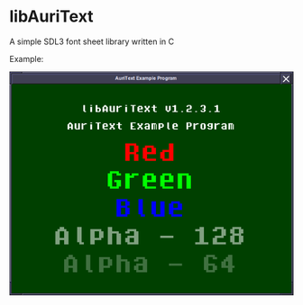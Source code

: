# libAuriText
A simple SDL3 font sheet library written in C

Example:

![example](example/Screenshot.png "Example Program")